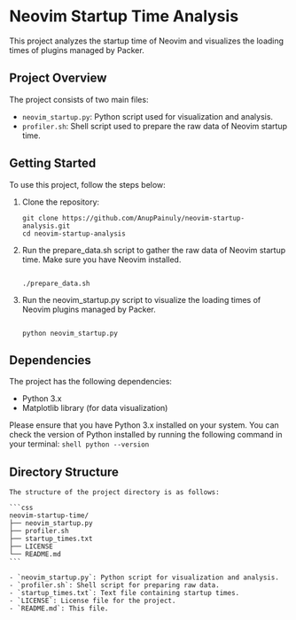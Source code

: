 # Neovim Startup Time Analysis

This project analyzes the startup time of Neovim and visualizes the loading times of plugins managed by Packer.

## Project Overview

The project consists of two main files:

- `neovim_startup.py`: Python script used for visualization and analysis.
- `profiler.sh`: Shell script used to prepare the raw data of Neovim startup time.

## Getting Started

To use this project, follow the steps below:

1. Clone the repository:

    ```shell
   git clone https://github.com/AnupPainuly/neovim-startup-analysis.git 
   cd neovim-startup-analysis

    ```
1. Run the prepare_data.sh script to gather the raw data of Neovim startup time. Make sure you have Neovim installed.

    ```shell

    ./prepare_data.sh

    ```
1. Run the neovim_startup.py script to visualize the loading times of Neovim plugins managed by Packer.

    ```shell

    python neovim_startup.py
    ```
## Dependencies

The project has the following dependencies:

- Python 3.x
- Matplotlib library (for data visualization)

Please ensure that you have Python 3.x installed on your system. You can check the version of Python installed by running the following command in your terminal:
    ```shell
    python --version
    ```
   
## Directory Structure

    The structure of the project directory is as follows:

    ```css
    neovim-startup-time/
    ├── neovim_startup.py
    ├── profiler.sh
    ├── startup_times.txt
    ├── LICENSE
    └── README.md
    ```

    - `neovim_startup.py`: Python script for visualization and analysis.
    - `profiler.sh`: Shell script for preparing raw data.
    - `startup_times.txt`: Text file containing startup times.
    - `LICENSE`: License file for the project.
    - `README.md`: This file.
